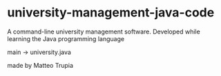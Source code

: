 # university-management-java-code
A command-line university management software. Developed while learning the Java programming language

main -> university.java

made by Matteo Trupia

